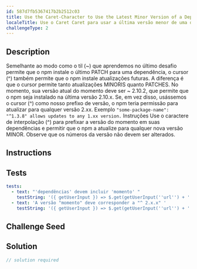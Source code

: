 ```yaml
---
id: 587d7fb5367417b2b2512c03
title: Use the Caret-Character to Use the Latest Minor Version of a Dependency
localeTitle: Use o Caret Caret para usar a última versão menor de uma dependência
challengeType: 2
---
```


## Description
<section id='description'>
Semelhante ao modo como o til (~) que aprendemos no último desafio permite que o npm instale o último PATCH para uma dependência, o cursor (^) também permite que o npm instale atualizações futuras. A diferença é que o cursor permite tanto atualizações MINORIS quanto PATCHES.
No momento, sua versão atual do momento deve ser ~ 2.10.2, que permite que o npm seja instalado na última versão 2.10.x. Se, em vez disso, usássemos o cursor (^) como nosso prefixo de versão, o npm teria permissão para atualizar para qualquer versão 2.xx.
Exemplo
<code>"some-package-name": "^1.3.8" allows updates to any 1.xx version.</code>
Instruções
Use o caractere de interpolação (^) para prefixar a versão do momento em suas dependências e permitir que o npm a atualize para qualquer nova versão MINOR.
Observe que os números da versão não devem ser alterados.
</section>

## Instructions
<section id='instructions'>

</section>

## Tests
<section id='tests'>

```yml
tests:
  - text: "'dependências' devem incluir 'momento' "
    testString: '({ getUserInput }) => $.get(getUserInput(''url'') + ''/_api/package.json'').then(data => { var packJson = JSON.parse(data); assert.property(packJson.dependencies, ''moment'', ''"dependencies" does not include "moment"''); }, xhr => { throw new Error(xhr.responseText); })'
  - text: 'A versão "momento" deve corresponder a "^ 2.x.x" '
    testString: '({ getUserInput }) => $.get(getUserInput(''url'') + ''/_api/package.json'').then(data => { var packJson = JSON.parse(data); assert.match(packJson.dependencies.moment, /^\^2\./, ''Wrong version of "moment". It should be ^2.10.2''); }, xhr => { throw new Error(xhr.responseText); })'

```

</section>

## Challenge Seed
<section id='challengeSeed'>

</section>

## Solution
<section id='solution'>

```js
// solution required
```
</section>
